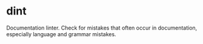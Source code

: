 # dint
Documentation linter. Check for mistakes that often occur in documentation, especially language and grammar mistakes.
